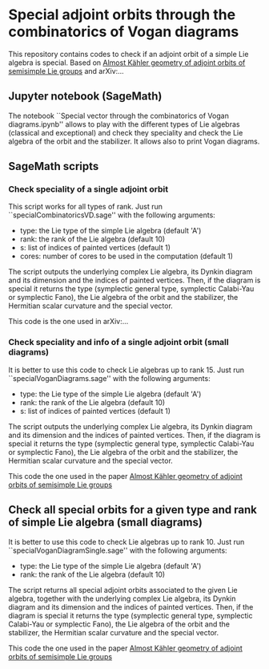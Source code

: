 # Special adjoint orbits through the combinatorics of Vogan diagrams

This repository contains codes to check if an adjoint orbit of a simple Lie algebra is special. Based on [Almost Kähler geometry of adjoint orbits of semisimple Lie groups](https://link.springer.com/article/10.1007/s00209-022-02995-9) and arXiv:...

## Jupyter notebook (SageMath)

The notebook ``Special vector through the combinatorics of Vogan diagrams.ipynb'' allows to play with the different types of Lie algebras (classical and exceptional) and check they speciality and check the Lie algebra of the orbit and the stabilizer. It allows also to print Vogan diagrams.

## SageMath scripts

### Check speciality of a single adjoint orbit

This script works for all types of rank. Just run ``specialCombinatoricsVD.sage'' with the following arguments:
- type: the Lie type of the simple Lie algebra (default 'A')
- rank: the rank of the Lie algebra (default 10)
- s: list of indices of painted vertices (default 1)
- cores: number of cores to be used in the computation (default 1)

The script outputs the underlying complex Lie algebra, its Dynkin diagram and its dimension and the indices of painted vertices. Then, if the diagram is special it returns the type (symplectic general type, symplectic Calabi-Yau or symplectic Fano), the Lie algebra of the orbit and the stabilizer, the Hermitian scalar curvature and the special vector.

This code is the one used in arXiv:...


### Check speciality and info of a single adjoint orbit (small diagrams)

It is better to use this code to check Lie algebras up to rank 15. Just run ``specialVoganDiagrams.sage'' with the following arguments:
- type: the Lie type of the simple Lie algebra (default 'A')
- rank: the rank of the Lie algebra (default 10)
- s: list of indices of painted vertices (default 1)

The script outputs the underlying complex Lie algebra, its Dynkin diagram and its dimension and the indices of painted vertices. Then, if the diagram is special it returns the type (symplectic general type, symplectic Calabi-Yau or symplectic Fano), the Lie algebra of the orbit and the stabilizer, the Hermitian scalar curvature and the special vector.

This code the one used in the paper [Almost Kähler geometry of adjoint orbits of semisimple Lie groups](https://link.springer.com/article/10.1007/s00209-022-02995-9)

## Check all special orbits for a given type and rank of simple Lie algebra (small diagrams)

It is better to use this code to check Lie algebras up to rank 10. Just run ``specialVoganDiagramSingle.sage'' with the following arguments:
- type: the Lie type of the simple Lie algebra (default 'A')
- rank: the rank of the Lie algebra (default 10)

The script returns all special adjoint orbits associated to the given Lie algebra, together with the underlying complex Lie algebra, its Dynkin diagram and its dimension and the indices of painted vertices. Then, if the diagram is special it returns the type (symplectic general type, symplectic Calabi-Yau or symplectic Fano), the Lie algebra of the orbit and the stabilizer, the Hermitian scalar curvature and the special vector.

This code the one used in the paper [Almost Kähler geometry of adjoint orbits of semisimple Lie groups](https://link.springer.com/article/10.1007/s00209-022-02995-9)
